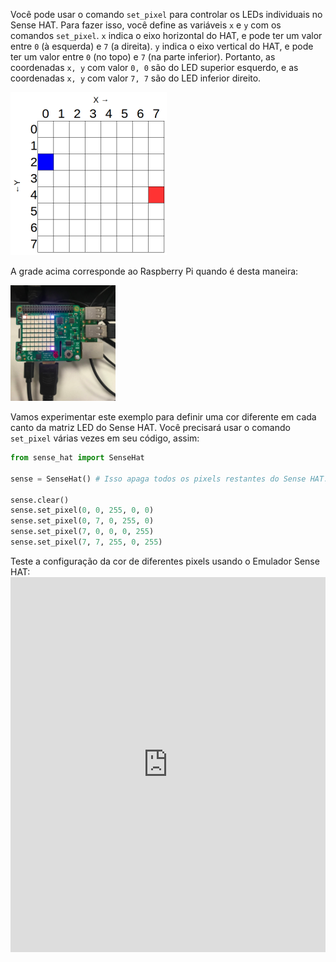 Você pode usar o comando `set_pixel` para controlar os LEDs individuais no Sense HAT. Para fazer isso, você define as variáveis `x` e `y` com os comandos `set_pixel`. `x` indica o eixo horizontal do HAT, e pode ter um valor entre `0` (à esquerda) e `7` (a direita). `y` indica o eixo vertical do HAT, e pode ter um valor entre `0` (no topo) e `7` (na parte inferior). Portanto, as coordenadas `x, y` com valor `0, 0` são do LED superior esquerdo, e as coordenadas `x, y` com valor `7, 7` são do LED inferior direito.

![](images/coordinates.png)

A grade acima corresponde ao Raspberry Pi quando é desta maneira:

![](images/rpicoordinates.png)

Vamos experimentar este exemplo para definir uma cor diferente em cada canto da matriz LED do Sense HAT. Você precisará usar o comando `set_pixel` várias vezes em seu código, assim:

```python
from sense_hat import SenseHat

sense = SenseHat() # Isso apaga todos os pixels restantes do Sense HAT. Talvez você não precise desta etapa e pode querer escolher quando adicioná-la.

sense.clear()
sense.set_pixel(0, 0, 255, 0, 0)
sense.set_pixel(0, 7, 0, 255, 0)
sense.set_pixel(7, 0, 0, 0, 255)
sense.set_pixel(7, 7, 255, 0, 255)
```

Teste a configuração da cor de diferentes pixels usando o Emulador Sense HAT: <iframe src="https://trinket.io/embed/python/78c2595904" width="100%" height="600" frameborder="0" marginwidth="0" marginheight="0" allowfullscreen></iframe>
